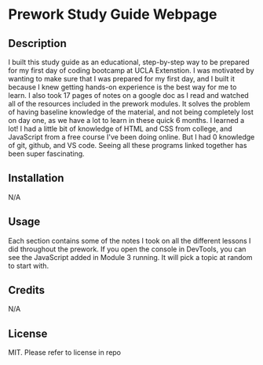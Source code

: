 # Prework Study Guide Webpage

## Description

I built this study guide as an educational, step-by-step way to be prepared for my first day of coding bootcamp at UCLA Extenstion. I was motivated by wanting to make sure that I was prepared for my first day, and I built it because I knew getting hands-on experience is the best way for me to learn. I also took 17 pages of notes on a google doc as I read and watched all of the resources included in the prework modules. It solves the problem of having baseline knowledge of the material, and not being completely lost on day one, as we have a lot to learn in these quick 6 months. I learned a lot! I had a little bit of knowledge of HTML and CSS from college, and JavaScript from a free course I've been doing online. But I had 0 knowledge of git, github, and VS code. Seeing all these programs linked together has been super fascinating.


## Installation

N/A

## Usage

Each section contains some of the notes I took on all the different lessons I did throughout the prework. If you open the console in DevTools, you can see the JavaScript added in Module 3 running. It will pick a topic at random to start with.

## Credits

N/A

## License

MIT. Please refer to license in repo
